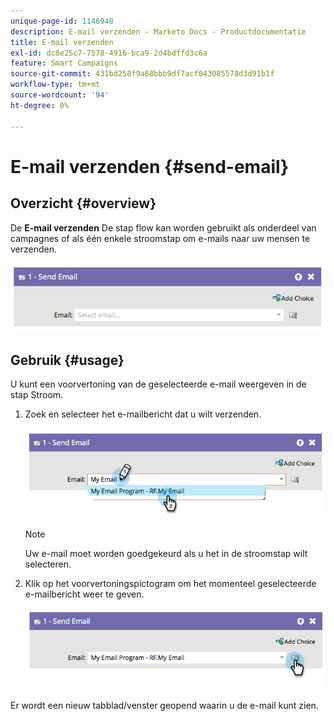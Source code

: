 ```yaml
---
unique-page-id: 1146948
description: E-mail verzenden - Marketo Docs - Productdocumentatie
title: E-mail verzenden
exl-id: dc8e25c7-7578-4916-bca9-2d4bdffd3c6a
feature: Smart Campaigns
source-git-commit: 431bd258f9a68bbb9df7acf043085578d3d91b1f
workflow-type: tm+mt
source-wordcount: '94'
ht-degree: 0%

---
```


# E-mail verzenden {#send-email}

## Overzicht {#overview}

De **E-mail verzenden** De stap flow kan worden gebruikt als onderdeel van campagnes of als één enkele stroomstap om e-mails naar uw mensen te verzenden.

![](assets/image2014-9-22-10-3a8-3a11.png)

## Gebruik {#usage}

U kunt een voorvertoning van de geselecteerde e-mail weergeven in de stap Stroom.

1. Zoek en selecteer het e-mailbericht dat u wilt verzenden.

   ![](assets/image2014-9-22-10-3a8-3a15.png)

   >[!NOTE]
   >
   >Uw e-mail moet worden goedgekeurd als u het in de stroomstap wilt selecteren.

1. Klik op het voorvertoningspictogram om het momenteel geselecteerde e-mailbericht weer te geven.

   ![](assets/image2014-9-22-10-3a8-3a22.png)

Er wordt een nieuw tabblad/venster geopend waarin u de e-mail kunt zien.
